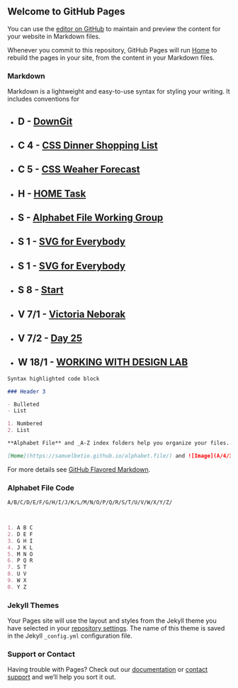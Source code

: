 ## Welcome to GitHub Pages

You can use the [editor on GitHub](https://github.com/samuelbetio/alphabetfile/edit/master/README.md) to maintain and preview the content for your website in Markdown files.

Whenever you commit to this repository, GitHub Pages will run [Home](https://samuelbetio.github.io/alphabet.file/) to rebuild the pages in your site, from the content in your Markdown files.

### Markdown

Markdown is a lightweight and easy-to-use syntax for styling your writing. It includes conventions for

- ## **D** - [DownGit](A/B/C/D/)
- ## **C 4** - [CSS Dinner Shopping List](A/B/C/4/)
- ## **C 5** - [CSS Weaher Forecast](A/B/C/5/)
- ## **H** - [HOME Task](A/B/C/D/E/F/G/H/)
- ## **S** - [Alphabet File Working Group](A/B/C/D/E/F/G/H/I/J/K/L/M/N/O/P/Q/R/S/)
- ## **S 1** - [SVG for Everybody](A/B/C/D/E/F/G/H/I/J/K/L/M/N/O/P/Q/R/S/1/)
- ## **S 1** - [SVG for Everybody](A/B/C/D/E/F/G/H/I/J/K/L/M/N/O/P/Q/R/S/1/)
- ## **S 8** - [Start](A/B/C/D/E/F/G/H/I/J/K/L/M/N/O/P/Q/R/S/8/)
- ## **V 7/1** - [Victoria Neborak](A/B/C/D/E/F/G/H/I/J/K/L/M/N/O/P/Q/R/S/T/U/V/7/1/)
- ## **V 7/2** - [Day 25](A/B/C/D/E/F/G/H/I/J/K/L/M/N/O/P/Q/R/S/T/U/V/7/2/)
- ## **W 18/1** - [WORKING  WITH DESIGN LAB](A/B/C/D/E/F/G/H/I/J/K/L/M/N/O/P/Q/R/S/T/U/V/W/18/1/)
```markdown
Syntax highlighted code block

### Header 3

- Bulleted
- List

1. Numbered
2. List

**Alphabet File** and _A-Z index folders help you organize your files.._ and `8e50995` text

[Home](https://samuelbetio.github.io/alphabet.file/) and ![Image](A/4/3/AlphabetHearts.gif)
```

For more details see [GitHub Flavored Markdown](https://guides.github.com/features/mastering-markdown/).

### Alphabet File Code
```markdown
A/B/C/D/E/F/G/H/I/J/K/L/M/N/O/P/Q/R/S/T/U/V/W/X/Y/Z/



1. A B C
2. D E F
3. G H I
4. J K L
5. M N O
6. P Q R
7. S T
8. U V
9. W X
0. Y Z
```
### Jekyll Themes

Your Pages site will use the layout and styles from the Jekyll theme you have selected in your [repository settings](https://github.com/samuelbetio/alphabetfile/settings). The name of this theme is saved in the Jekyll `_config.yml` configuration file.

### Support or Contact

Having trouble with Pages? Check out our [documentation](https://help.github.com/categories/github-pages-basics/) or [contact support](https://github.com/contact) and we’ll help you sort it out.

